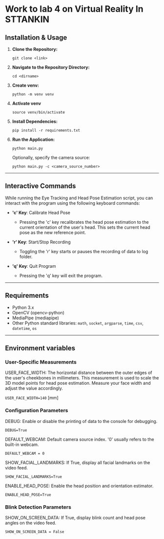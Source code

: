 # Work to lab 4 on Virtual Reality In STTANKIN

## Installation & Usage

1. **Clone the Repository:**
   ```
   git clone <link>
   ```

2. **Navigate to the Repository Directory:**
   ```
   cd <dirname>
   ```
3. **Create venv:**
   ```
   python -m venv venv
   ```
   
4. **Activate venv**
   ```
   source venv/bin/activate
   ```

5. **Install Dependencies:**
   ```
   pip install -r requirements.txt
   ```

6. **Run the Application:**
   ```
   python main.py
   ```

   Optionally, specify the camera source:
   ```
   python main.py -c <camera_source_number>
   ```

---
## Interactive Commands

While running the Eye Tracking and Head Pose Estimation script, you can interact with the program using the following keyboard commands:

- **'c' Key**: Calibrate Head Pose
  - Pressing the 'c' key recalibrates the head pose estimation to the current orientation of the user's head. This sets the current head pose as the new reference point.

- **'r' Key**: Start/Stop Recording
  - Toggling the 'r' key starts or pauses the recording of data to log folder. 

- **'q' Key**: Quit Program
  - Pressing the 'q' key will exit the program. 


---

## Requirements
- Python 3.x
- OpenCV (opencv-python)
- MediaPipe (mediapipe)
- Other Python standard libraries: `math`, `socket`, `argparse`, `time`, `csv`, `datetime`, `os`

---

## Environment variables
### User-Specific Measurements
USER_FACE_WIDTH: The horizontal distance between the outer edges of the user's cheekbones in millimeters.
This measurement is used to scale the 3D model points for head pose estimation.
Measure your face width and adjust the value accordingly.

```USER_FACE_WIDTH=140``` [mm]

### Configuration Parameters
DEBUG: Enable or disable the printing of data to the console for debugging.

```DEBUG=True```

DEFAULT_WEBCAM: Default camera source index. '0' usually refers to the built-in webcam.

```DEFAULT_WEBCAM = 0```

SHOW_FACIAL_LANDMARKS: If True, display all facial landmarks on the video feed.

```SHOW_FACIAL_LANDMARKS=True```

ENABLE_HEAD_POSE: Enable the head position and orientation estimator.

```ENABLE_HEAD_POSE=True```

### Blink Detection Parameters
SHOW_ON_SCREEN_DATA: If True, display blink count and head pose angles on the video feed.

```SHOW_ON_SCREEN_DATA = False```
